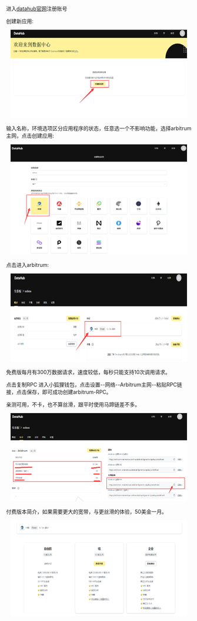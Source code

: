 进入[datahub官网](https://datahub.figment.io/auth/login)注册账号

创建新应用:
<p align="center">
  <img width="480" height="240" src= "../img/datahub/datahub_1.png" />
</p>
输入名称，环境选项区分应用程序的状态，任意选一个不影响功能，选择arbitrum主网，点击创建应用:
<p align="center">
  <img width="480" height="300" src= "../img/datahub/datahub_2.png" />
</p>
点击进入arbitrum:
<p align="center">
  <img width="480" height="240" src= "../img/datahub/datahub_3.png" />
</p>
免费版每月有300万数据请求，速度较低，每秒只能支持10次调用请求。

点击复制RPC
进入小狐狸钱包，点击设置--网络--Arbitrum主网--粘贴RPC链接，点击保存，即可成功创建arbitrum-RPC。

亲测可用，不卡，也不算丝滑，跟平时使用马蹄链差不多。
<p align="center">
  <img width="480" height="240" src= "../img/datahub/datahub_4.png" />
</p>
付费版本简介，如果需要更大的宽带，与更丝滑的体验，50美金一月。
<p align="center">
  <img width="480" height="260" src= "../img/datahub/datahub_5.png" />
</p>